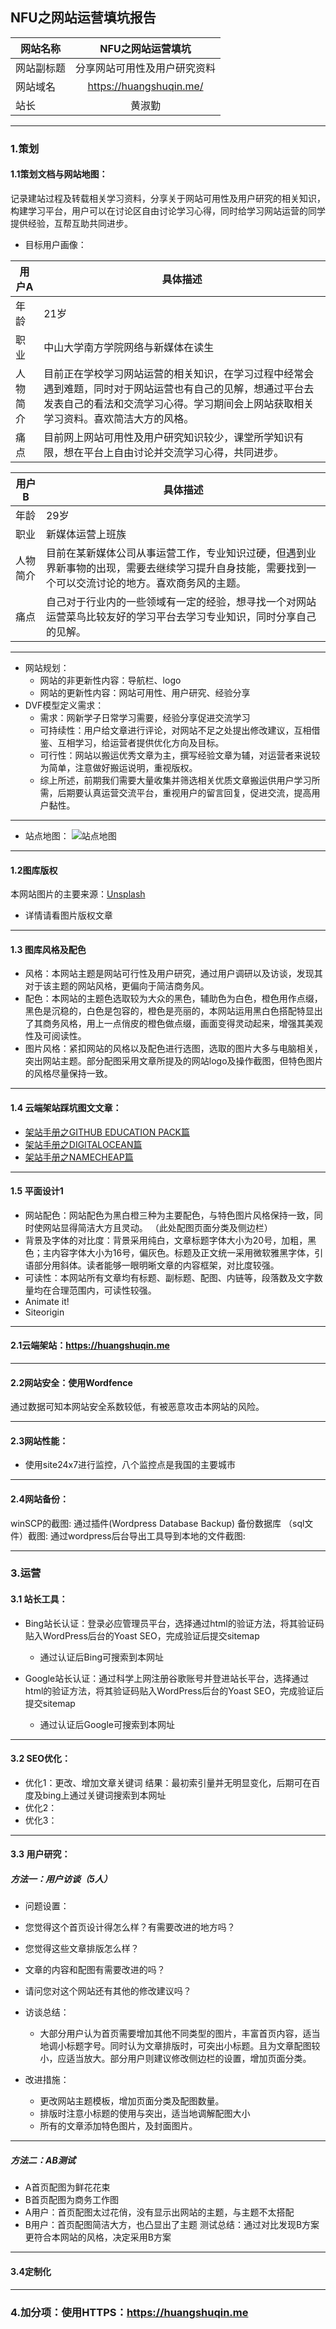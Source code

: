 ## NFU之网站运营填坑报告
网站名称|NFU之网站运营填坑
---|:--:
网站副标题|分享网站可用性及用户研究资料
网站域名|https://huangshuqin.me/
站长|黄淑勤

---
### 1.策划
#### 1.1策划文档与网站地图：
记录建站过程及转载相关学习资料，分享关于网站可用性及用户研究的相关知识，构建学习平台，用户可以在讨论区自由讨论学习心得，同时给学习网站运营的同学提供经验，互帮互助共同进步。

+ 目标用户画像：

用户A|具体描述
---|--
年龄|21岁
职业|中山大学南方学院网络与新媒体在读生
人物简介|目前正在学校学习网站运营的相关知识，在学习过程中经常会遇到难题，同时对于网站运营也有自己的见解，想通过平台去发表自己的看法和交流学习心得。学习期间会上网站获取相关学习资料。喜欢简洁大方的风格。
痛点|目前网上网站可用性及用户研究知识较少，课堂所学知识有限，想在平台上自由讨论并交流学习心得，共同进步。

用户B|具体描述
---|--
年龄|29岁
职业|新媒体运营上班族
人物简介|目前在某新媒体公司从事运营工作，专业知识过硬，但遇到业界新事物的出现，需要去继续学习提升自身技能，需要找到一个可以交流讨论的地方。喜欢商务风的主题。
痛点|自己对于行业内的一些领域有一定的经验，想寻找一个对网站运营菜鸟比较友好的学习平台去学习专业知识，同时分享自己的见解。

---
+ 网站规划：
   + 网站的非更新性内容：导航栏、logo
   + 网站的更新性内容：网站可用性、用户研究、经验分享
+ DVF模型定义需求：
   + 需求：网新学子日常学习需要，经验分享促进交流学习
   + 可持续性：用户给文章进行评论，对网站不足之处提出修改建议，互相借鉴、互相学习，给运营者提供优化方向及目标。
   + 可行性：网站以搬运优秀文章为主，撰写经验文章为辅，对运营者来说较为简单，注意做好搬运说明，重视版权。
   + 综上所述，前期我们需要大量收集并筛选相关优质文章搬运供用户学习所需，后期要认真运营交流平台，重视用户的留言回复，促进交流，提高用户黏性。
---
+ 站点地图：
![站点地图](https://github.com/SQsuki/huangshuqin/blob/master/images/%E7%BD%91%E7%AB%99%E5%9C%B0%E5%9B%BE.png "站点地图")

---
#### 1.2图库版权
本网站图片的主要来源：[Unsplash](https://unsplash.com/)
+ 详情请看图片版权文章

---
#### 1.3 图库风格及配色
+ 风格：本网站主题是网站可行性及用户研究，通过用户调研以及访谈，发现其对于该主题的网站风格，更偏向于简洁商务风。
+ 配色：本网站的主题色选取较为大众的黑色，辅助色为白色，橙色用作点缀，黑色是沉稳的，白色是包容的，橙色是亮丽的，本网站运用黑白色搭配特显出了其商务风格，用上一点俏皮的橙色做点缀，画面变得灵动起来，增强其美观性及可阅读性。
+ 图片风格：紧扣网站的风格以及配色进行选图，选取的图片大多与电脑相关，突出网站主题。部分配图采用文章所提及的网站logo及操作截图，但特色图片的风格尽量保持一致。

---
#### 1.4 云端架站踩坑图文文章：
+ [架站手册之GITHUB EDUCATION PACK篇](https://huangshuqin.me/2019/06/27/%e6%9e%b6%e7%ab%99%e6%89%8b%e5%86%8c%e4%b9%8bgithub-education-pack%e7%af%87/)
+ [架站手册之DIGITALOCEAN篇](https://huangshuqin.me/2019/06/28/%e6%9e%b6%e7%ab%99%e6%89%8b%e5%86%8c%e4%b9%8bdigital-ocean%e7%af%87/)
+ [架站手册之NAMECHEAP篇](https://huangshuqin.me/2019/06/28/%e6%9e%b6%e7%ab%99%e6%89%8b%e5%86%8c%e4%b9%8bnamecheap%e7%af%87/)

---
#### 1.5 平面设计1
+ 网站配色：网站配色为黑白橙三种为主要配色，与特色图片风格保持一致，同时使网站显得简洁大方且灵动。
（此处配图页面分类及侧边栏）
+ 背景及字体的对比度：背景采用纯白，文章标题字体大小为20号，加粗，黑色；主内容字体大小为16号，偏灰色。标题及正文统一采用微软雅黑字体，引语部分用斜体。读者能够一眼明晰文章的内容框架，对比度较强。
+ 可读性：本网站所有文章均有标题、副标题、配图、内链等，段落数及文字数量均在合理范围内，可读性较强。
+ Animate it! 
+ Siteorigin

---
#### 2.1云端架站：https://huangshuqin.me

---
#### 2.2网站安全：使用Wordfence
通过数据可知本网站安全系数较低，有被恶意攻击本网站的风险。

---
#### 2.3网站性能：
+ 使用site24x7进行监控，八个监控点是我国的主要城市

---
#### 2.4网站备份：
winSCP的截图: 
通过插件(Wordpress Database Backup) 备份数据库 （sql文件）截图:
通过wordpress后台导出工具导到本地的文件截图:

---
### 3.运营
#### 3.1 站长工具：
+ Bing站长认证：登录必应管理员平台，选择通过html的验证方法，将其验证码贴入WordPress后台的Yoast SEO，完成验证后提交sitemap
   + 通过认证后Bing可搜索到本网址

+ Google站长认证：通过科学上网注册谷歌账号并登进站长平台，选择通过html的验证方法，将其验证码贴入WordPress后台的Yoast SEO，完成验证后提交sitemap
   + 通过认证后Google可搜索到本网址
   
---
#### 3.2 SEO优化：
+ 优化1：更改、增加文章关键词
结果：最初索引量并无明显变化，后期可在百度及bing上通过关键词搜索到本网址
+ 优化2：
+ 优化3：

---
#### 3.3 用户研究：
##### 方法一：用户访谈（5人）
   + 问题设置：
   + 您觉得这个首页设计得怎么样？有需要改进的地方吗？
   + 您觉得这些文章排版怎么样？
   + 文章的内容和配图有需要改进的吗？
   + 请问您对这个网站还有其他的修改建议吗？
   
+ 访谈总结：
   + 大部分用户认为首页需要增加其他不同类型的图片，丰富首页内容，适当地调小标题字号。同时认为文章排版时，可突出小标题。且为文章配图较小，应适当放大。部分用户则建议修改侧边栏的设置，增加页面分类。
   
+ 改进措施：
   + 更改网站主题模板，增加页面分类及配图数量。
   + 排版时注意小标题的使用与突出，适当地调解配图大小
   + 所有的文章添加特色图片，及封面图片。

---
##### 方法二：AB测试
+ A首页配图为鲜花花束
+ B首页配图为商务工作图
+ A用户：首页配图太过花俏，没有显示出网站的主题，与主题不太搭配
+ B用户：首页配图简洁大方，也凸显出了主题
测试总结：通过对比发现B方案更符合本网站的风格，决定采用B方案

---
#### 3.4定制化

---
### 4.加分项：使用HTTPS：https://huangshuqin.me
